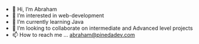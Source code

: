 - 👋 Hi, I’m Abraham
- 👀 I’m interested in web-development
- 🌱 I’m currently learning Java
- 💞️ I’m looking to collaborate on intermediate and Advanced level projects
- 📫 How to reach me ... abraham@pinedadev.com
